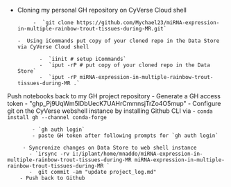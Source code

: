  -  Cloning my personal GH repository on CyVerse Cloud shell
          
             -  `git clone https://github.com/Mychael23/miRNA-expression-in-multiple-rainbow-trout-tissues-during-MR.git`
               
        -  Using iCommands put copy of your cloned repo in the Data Store via CyVerse Cloud shell 
                  
               -  `iinit # setup iCommands`
               -  `iput -rP # put copy of your cloned repo in the Data Store`
               -  `iput -rP miRNA-expression-in-multiple-rainbow-trout-tissues-during-MR .`
           
Push notebooks back to my GH project repository 
        - Generate a GH access token                                                                    - "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"
        - Configure git on the CyVerse webshell instance by installing Github CLI via
            - `conda install gh --channel conda-forge`
                             
            - `gh auth login`
            - paste GH token after following prompts for `gh auth login`
            
         - Syncronize changes on Data Store to web shell instance
           - `irsync -rv i:/iplant/home/mnaddo/miRNA-expression-in-multiple-rainbow-trout-tissues-during-MR miRNA-expression-in-multiple-rainbow-trout-tissues-during-MR `
           -  git commit -am "update project_log.md"
        - Push back to Github 
